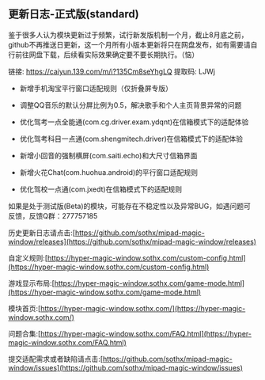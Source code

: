 ## 更新日志-正式版(standard)

鉴于很多人认为模块更新过于频繁，试行新发版机制一个月，截止8月底之前，github不再推送日更新，这一个月所有小版本更新将只在网盘发布，如有需要请自行前往网盘下载，后续看实际效果确定要不要长期执行。（恼）

链接: https://caiyun.139.com/m/i?135Cm8seYhgLQ
提取码: LJWj


- 新增手机淘宝平行窗口适配规则（仅折叠屏专版）

- 调整QQ音乐的默认分屏比例为0.5，解决歌手和个人主页背景异常的问题

- 优化驾考一点全能通(com.cg.driver.exam.ydqnt)在信箱模式下的适配体验

- 优化驾考科目一点通(com.shengmitech.driver)在信箱模式下的适配体验

- 新增小回音的强制横屏(com.saiti.echo)和大尺寸信箱界面

- 新增火花Chat(com.huohua.android)的平行窗口适配规则

 - 优化驾校一点通(com.jxedt)在信箱模式下的适配规则


如果是处于测试版(Beta)的模块，可能存在不稳定性以及异常BUG，如遇问题可反馈，反馈Q群：277757185

历史更新日志请点击:[https://github.com/sothx/mipad-magic-window/releases](https://github.com/sothx/mipad-magic-window/releases)

自定义规则:[https://hyper-magic-window.sothx.com/custom-config.html](https://hyper-magic-window.sothx.com/custom-config.html)

游戏显示布局:[https://hyper-magic-window.sothx.com/game-mode.html](https://hyper-magic-window.sothx.com/game-mode.html)

模块首页:[https://hyper-magic-window.sothx.com/](https://hyper-magic-window.sothx.com/)

问题合集:[https://hyper-magic-window.sothx.com/FAQ.html](https://hyper-magic-window.sothx.com/FAQ.html)

提交适配需求或者缺陷请点击:[https://github.com/sothx/mipad-magic-window/issues](https://github.com/sothx/mipad-magic-window/issues)

